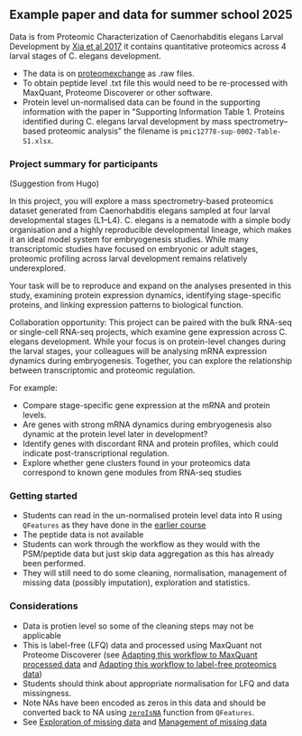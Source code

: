## Example paper and data for summer school 2025

Data is from Proteomic Characterization of Caenorhabditis elegans Larval Development by [Xia et al 2017](https://analyticalsciencejournals.onlinelibrary.wiley.com/doi/10.1002/pmic.201700238) it contains quantitative proteomics across 4 larval stages of C. elegans development.

- The data is on [proteomexchange](https://proteomecentral.proteomexchange.org/cgi/GetDataset?ID=PXD006676) as .raw files.
- To obtain peptide level .txt file this would need to be re-processed with MaxQuant, Proteome Discoverer or other software.
- Protein level un-normalised data can be found in the supporting information with the paper in "Supporting Information Table 1. Proteins identified during C. elegans larval development by mass spectrometry–based proteomic analysis" the filename is `pmic12778-sup-0002-Table-S1.xlsx`.

### Project summary for participants 
(Suggestion from Hugo)

In this project, you will explore a mass spectrometry-based proteomics dataset generated from Caenorhabditis elegans sampled at four larval developmental stages (L1–L4). C. elegans is a nematode with a simple body organisation and a highly reproducible developmental lineage, which makes it an ideal model system for embryogenesis studies. While many transcriptomic studies have focused on embryonic or adult stages, proteomic profiling across larval development remains relatively underexplored. 

Your task will be to reproduce and expand on the analyses presented in this study, examining protein expression dynamics, identifying stage-specific proteins, and linking expression patterns to biological function.

Collaboration opportunity: This project can be paired with the bulk RNA-seq or single-cell RNA-seq projects, which examine gene expression across C. elegans development. While your focus is on protein-level changes during the larval stages, your colleagues will be analysing mRNA expression dynamics during embryogenesis. Together, you can explore the relationship between transcriptomic and proteomic regulation. 

For example:
- Compare stage-specific gene expression at the mRNA and protein levels.
- Are genes with strong mRNA dynamics during embryogenesis also dynamic at the protein level later in development?
- Identify genes with discordant RNA and protein profiles, which could indicate post-transcriptional regulation.
- Explore whether gene clusters found in your proteomics data correspond to known gene modules from RNA-seq studies

### Getting started
- Students can read in the un-normalised protein level data into R using `QFeatures` as they have done in the [earlier course](https://cambridgecentreforproteomics.github.io/course_expression_proteomics/)
- The peptide data is not available
- Students can work through the workflow as they would with the PSM/peptide data but just skip data aggregation as this has already been performed.
- They will still need to do some cleaning, normalisation, management of missing data (possibly imputation), exploration and statistics.

### Considerations
- Data is protien level so some of the cleaning steps may not be applicable
- This is label-free (LFQ) data and processed using MaxQuant not Proteome Discoverer (see [Adapting this workflow to MaxQuant processed data](https://cambridgecentreforproteomics.github.io/course_expression_proteomics/materials/08_maxquant_notes.html) and [Adapting this workflow to label-free proteomics data](https://cambridgecentreforproteomics.github.io/course_expression_proteomics/materials/10_lfq_vs_tmt.html))
- Students should think about appropriate normalisation for LFQ and data missingness.
- Note NAs have been encoded as zeros in this data and should be converted back to NA using [`zeroIsNA`](https://rformassspectrometry.github.io/QFeatures/reference/QFeatures-missing-data.html#:~:text=zeroIsNA(object%2C%20i)%20replaces,values%20in%20object%20by%20NA%20.
) function from `QFeatures`.
- See [Exploration of missing data](https://cambridgecentreforproteomics.github.io/course_expression_proteomics/materials/03_data_processing.html#exploration-of-missing-data) and [Management of missing data](https://cambridgecentreforproteomics.github.io/course_expression_proteomics/materials/03_data_processing.html#management-of-missing-data) 

